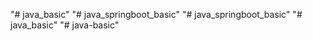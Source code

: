 "# java_basic" 
"# java_springboot_basic" 
"# java_springboot_basic" 
"# java_basic" 
"# java-basic" 
